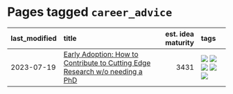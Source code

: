 # Pages tagged `career_advice`

|last_modified|title|est. idea maturity|tags
|:---|:---|---:|:---|
|2023-07-19|[Early Adoption: How to Contribute to Cutting Edge Research w/o needing a PhD](../early_adoption_and_fomo.md)|3431|[![](https://img.shields.io/badge/tag-autobiographical-deeba9)](../tags/autobiographical.md) [![](https://img.shields.io/badge/tag-career_advice-a7221f)](../tags/career_advice.md) [![](https://img.shields.io/badge/tag-early_adoption-b0d845)](../tags/early_adoption.md) [![](https://img.shields.io/badge/tag-mentoring-6ee5de)](../tags/mentoring.md) [![](https://img.shields.io/badge/tag-reddit-48b79f)](../tags/reddit.md)|